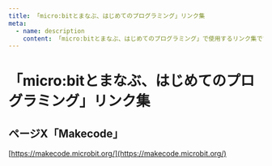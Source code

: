 ```yaml
---
title: 「micro:bitとまなぶ、はじめてのプログラミング」リンク集
meta:
  - name: description
    content: 「micro:bitとまなぶ、はじめてのプログラミング」で使用するリンク集です。
---
```


# 「micro:bitとまなぶ、はじめてのプログラミング」リンク集

## ページX「Makecode」
[https://makecode.microbit.org/](https://makecode.microbit.org/)
